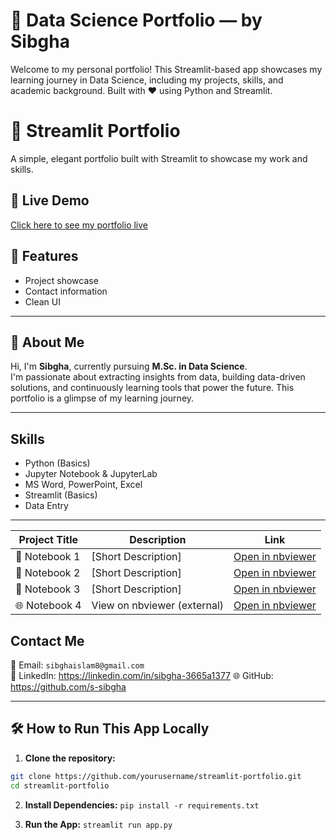 # 🌟 Data Science Portfolio — by Sibgha

Welcome to my personal portfolio! This Streamlit-based app showcases my learning journey in Data Science, including my projects, skills, and academic background. Built with ❤️ using Python and Streamlit.
# 🌟 Streamlit Portfolio

A simple, elegant portfolio built with Streamlit to showcase my work and skills.

## 🚀 Live Demo
[Click here to see my portfolio live](https://s-sibgha-streamlit-streamlit-portfolio-gsp7va.streamlit.app/)

## 🧠 Features
- Project showcase
- Contact information
- Clean UI

---

## 🚀 About Me

Hi, I'm **Sibgha**, currently pursuing **M.Sc. in Data Science**.  
I'm passionate about extracting insights from data, building data-driven solutions, and continuously learning tools that power the future. This portfolio is a glimpse of my learning journey.

---

##  Skills

- Python (Basics)
- Jupyter Notebook & JupyterLab
- MS Word, PowerPoint, Excel
- Streamlit (Basics)
- Data Entry

---



| Project Title      | Description                 | Link                                                                                       |
|--------------------|-----------------------------|--------------------------------------------------------------------------------------------|
| 📓 Notebook 1       | [Short Description]         | [Open in nbviewer](https://nbviewer.org/github/s-sibgha/Streamlit/blob/main/github_practice_notebook_1.html) |
| 📓 Notebook 2       | [Short Description]         | [Open in nbviewer](https://nbviewer.org/github/s-sibgha/Streamlit/blob/main/Github_Practice_Notebook_2.html) |
| 📓 Notebook 3       | [Short Description]         | [Open in nbviewer](https://nbviewer.org/github/s-sibgha/Streamlit/blob/main/Github_Practice_Notebook_3.html) |
| 🌐 Notebook 4       | View on nbviewer (external) | [Open in nbviewer](https://nbviewer.org/github/s-sibgha/Streamlit/blob/main/Github_Practice_Notebook_4.ipynb) |




##  Contact Me

📧 Email: `sibghaislam8@gmail.com`  
🔗 LinkedIn: https://linkedin.com/in/sibgha-3665a1377
🌐 GitHub:   https://github.com/s-sibgha

---

## 🛠️ How to Run This App Locally

1. **Clone the repository:**

```bash
git clone https://github.com/yourusername/streamlit-portfolio.git
cd streamlit-portfolio
```
2. **Install Dependencies:**
```pip install -r requirements.txt```

3. **Run the App:**
```streamlit run app.py```

